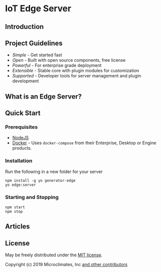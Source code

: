 # IoT Edge Server

## Introduction

## Project Guidelines

* *Simple* - Get started fast
* *Open* - Built with open source components, free license
* *Powerful* - For enterprise grade deployment
* *Extensible* - Stable core with plugin modules for customization
* *Supported* - Developer tools for server management and plugin development

## What is an Edge Server?

## Quick Start

### Prerequisites

  * [NodeJS](https://nodejs.org)
  * [Docker](https://www.docker.com/products) - Uses `docker-compose` from their Enterprise, Desktop or Engine products.

### Installation

Run the following in a new folder for your server

```
npm install -g yo generator-edge
yo edge:server
```

### Starting and Stopping

```
npm start
npm stop
```

Articles
--------

License
-------

May be freely distributed under the [MIT license](https://raw.githubusercontent.com/microclimates/iot-edge/master/LICENSE).

Copyright (c) 2019 Microclimates, Inc
[and other contributors](https://github.com/microclimates/iot-edge/graphs/contributors)
